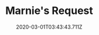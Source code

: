 ---
templateKey: blog-post
featuredpost: false
date: 2020-03-01T03:43:43.711Z
featuredimage: /img/quest_bg5.png
imgBg: quest_bg5
title: Marnie's Request
description: Marnie came by the farm and asked if you'd bring her a cave carrot. She's trying to train her goats to speak and cave carrot is their favorite snack.
reward: 100 Friendship points
tags:
  - Reach 3 Hearts with Marnie
  - Bring a Cave Carrot into Marnie's shop.
---